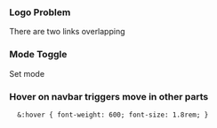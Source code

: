 ### Logo Problem
There are two links overlapping

### Mode Toggle 
Set mode 

### Hover on navbar triggers move in other parts

  `   &:hover {
      font-weight: 600;
      font-size: 1.8rem;
    }
  `

